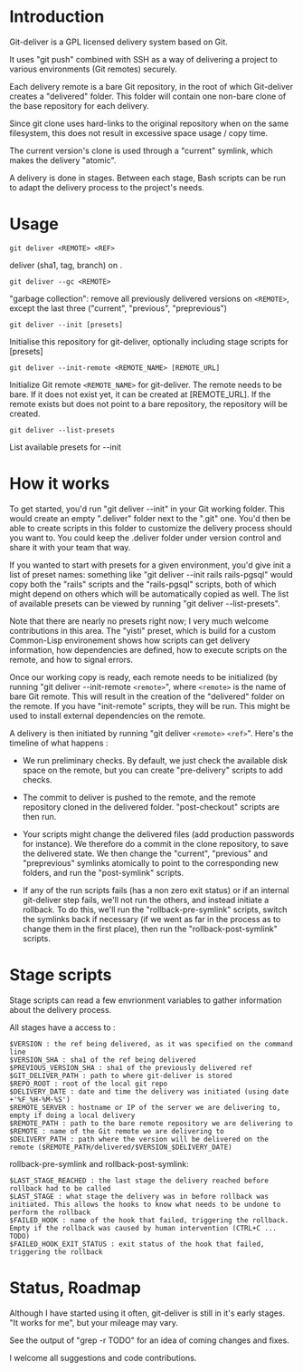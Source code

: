 Introduction
============

Git-deliver is a GPL licensed delivery system based on Git.

It uses "git push" combined with SSH as a way of delivering a project to various environments (Git remotes) securely.

Each delivery remote is a bare Git repository, in the root of which Git-deliver creates a "delivered" folder. This folder will contain one non-bare clone of the base repository for each delivery.

Since git clone uses hard-links to the original repository when on the same filesystem, this does not result in excessive space usage / copy time.

The current version's clone is used through a "current" symlink, which makes the delivery "atomic".

A delivery is done in stages. Between each stage, Bash scripts can be run to adapt the delivery process to the project's needs.


Usage
=====

    git deliver <REMOTE> <REF>

deliver <REF> (sha1, tag, branch) on <REMOTE>.

    git deliver --gc <REMOTE>

"garbage collection": remove all previously delivered versions on `<REMOTE>`, except the last three ("current", "previous", "preprevious")

    git deliver --init [presets]

Initialise this repository for git-deliver, optionally including stage scripts for [presets]

    git deliver --init-remote <REMOTE_NAME> [REMOTE_URL]

Initialize Git remote `<REMOTE_NAME>` for git-deliver. The remote needs to be bare. If it does not exist yet, it can be created at [REMOTE_URL]. If the remote exists but does not point to a bare repository, the repository will be created.

    git deliver --list-presets

List available presets for --init


How it works
============

To get started, you'd run "git deliver --init" in your Git working folder. This would create an empty ".deliver" folder next to the ".git" one. You'd then be able to create scripts in this folder to customize the delivery process should you want to. You could keep the .deliver folder under version control and share it with your team that way.

If you wanted to start with presets for a given environment, you'd give init a list of preset names: something like "git deliver --init rails rails-pgsql" would copy both the "rails" scripts and the "rails-pgsql" scripts, both of which might depend on others which will be automatically copied as well. The list of available presets can be viewed by running "git deliver --list-presets".

Note that there are nearly no presets right now; I very much welcome contributions in this area. The "yisti" preset, which is build for a custom Common-Lisp environement shows how scripts can get delivery information, how dependencies are defined, how to execute scripts on the remote, and how to signal errors.

Once our working copy is ready, each remote needs to be initialized (by running "git deliver --init-remote `<remote>`", where `<remote>` is the name of bare Git remote. This will result in the creation of the "delivered" folder on the remote. If you have "init-remote" scripts, they will be run. This might be used to install external dependencies on the remote.

A delivery is then initiated by running "git deliver `<remote>` `<ref>`". Here's the timeline of what happens :

* We run preliminary checks. By default, we just check the available disk space on the remote, but you can create "pre-delivery" scripts to add checks.

* The commit to deliver is pushed to the remote, and the remote repository cloned in the delivered folder. "post-checkout" scripts are then run.

* Your scripts might change the delivered files (add production passwords for instance). We therefore do a commit in the clone repository, to save the delivered state. We then change the "current", "previous" and "preprevious" symlinks atomically to point to the corresponding new folders, and run the "post-symlink" scripts.

* If any of the run scripts fails (has a non zero exit status) or if an internal git-deliver step fails, we'll not run the others, and instead initiate a rollback. To do this, we'll run the "rollback-pre-symlink" scripts, switch the symlinks back if necessary (if we went as far in the process as to change them in the first place), then run the "rollback-post-symlink" scripts.

Stage scripts
=============

Stage scripts can read a few envrionment variables to gather information about the delivery process.

All stages have a access to :

    $VERSION : the ref being delivered, as it was specified on the command line
    $VERSION_SHA : sha1 of the ref being delivered
    $PREVIOUS_VERSION_SHA : sha1 of the previously delivered ref
    $GIT_DELIVER_PATH : path to where git-deliver is stored
    $REPO_ROOT : root of the local git repo
    $DELIVERY_DATE : date and time the delivery was initiated (using date +'%F_%H-%M-%S')
    $REMOTE_SERVER : hostname or IP of the server we are delivering to, empty if doing a local delivery
    $REMOTE_PATH : path to the bare remote repository we are delivering to
    $REMOTE : name of the Git remote we are delivering to
    $DELIVERY_PATH : path where the version will be delivered on the remote ($REMOTE_PATH/delivered/$VERSION_$DELIVERY_DATE)

rollback-pre-symlink and rollback-post-symlink:

    $LAST_STAGE_REACHED : the last stage the delivery reached before rollback had to be called
    $LAST_STAGE : what stage the delivery was in before rollback was initiated. This allows the hooks to know what needs to be undone to perform the rollback
    $FAILED_HOOK : name of the hook that failed, triggering the rollback. Empty if the rollback was caused by human intervention (CTRL+C ... TODO)
    $FAILED_HOOK_EXIT_STATUS : exit status of the hook that failed, triggering the rollback


Status, Roadmap
===============

Although I have started using it often, git-deliver is still in it's early stages. "It works for me", but your mileage may vary.

See the output of "grep -r TODO" for an idea of coming changes and fixes.

I welcome all suggestions and code contributions.
